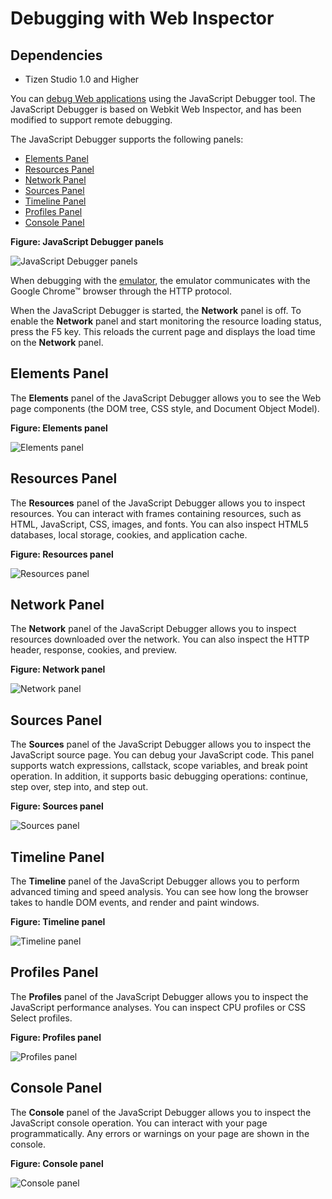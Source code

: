 # Debugging with Web Inspector
## Dependencies
- Tizen Studio 1.0 and Higher


You can [debug Web applications](https://developer.tizen.org/development/training/web-application/application-development-process/running-and-debugging-applications) using the JavaScript Debugger tool. The JavaScript Debugger is based on Webkit Web Inspector, and has been modified to support remote debugging. 

The JavaScript Debugger supports the following panels:

- [Elements Panel](web-inspector-w.md#element)
- [Resources Panel](web-inspector-w.md#resource)
- [Network Panel](web-inspector-w.md#network)
- [Sources Panel](web-inspector-w.md#source)
- [Timeline Panel](web-inspector-w.md#time)
- [Profiles Panel](web-inspector-w.md#profile_panel)
- [Console Panel](web-inspector-w.md#console)

**Figure: JavaScript Debugger panels**

![JavaScript Debugger panels](./media/jsdebugger_panels.png)

When debugging with the [emulator](https://developer.tizen.org/development/tizen-studio/web-tools/running-and-testing-your-app/emulator), the emulator communicates with the Google Chrome™ browser through the HTTP protocol.

When the JavaScript Debugger is started, the **Network** panel is off. To enable the **Network** panel and start monitoring the resource loading status, press the F5 key. This reloads the current page and displays the load time on the **Network** panel.

## Elements Panel<a name="element"></a>

The **Elements** panel of the JavaScript Debugger allows you to see the Web page components (the DOM tree, CSS style, and Document Object Model).

**Figure: Elements panel**

![Elements panel](./media/remote_inspector_elements.png)

## Resources Panel<a name="resource"></a>

The **Resources** panel of the JavaScript Debugger allows you to inspect resources. You can interact with frames containing resources, such as HTML, JavaScript, CSS, images, and fonts. You can also inspect HTML5 databases, local storage, cookies, and application cache.

**Figure: Resources panel**

![Resources panel](./media/remote_inspector_resources.png)

## Network Panel<a name="network"></a>

The **Network** panel of the JavaScript Debugger allows you to inspect resources downloaded over the network. You can also inspect the HTTP header, response, cookies, and preview.

**Figure: Network panel**

![Network panel](./media/remote_inspector_network.png)

## Sources Panel<a name="source"></a>

The **Sources** panel of the JavaScript Debugger allows you to inspect the JavaScript source page. You can debug your JavaScript code. This panel supports watch expressions, callstack, scope variables, and break point operation. In addition, it supports basic debugging operations: continue, step over, step into, and step out.

**Figure: Sources panel**

![Sources panel](./media/remote_inspector_sources.png)

## Timeline Panel<a name="time"></a>

The **Timeline** panel of the JavaScript Debugger allows you to perform advanced timing and speed analysis. You can see how long the browser takes to handle DOM events, and render and paint windows.

**Figure: Timeline panel**

![Timeline panel](./media/remote_inspector_timeline.png)

## Profiles Panel<a name="profile_panel"></a>

The **Profiles** panel of the JavaScript Debugger allows you to inspect the JavaScript performance analyses. You can inspect CPU profiles or CSS Select profiles.

**Figure: Profiles panel**

![Profiles panel](./media/remote_inspector_profiles.png)

## Console Panel<a name="console"></a>

The **Console** panel of the JavaScript Debugger allows you to inspect the JavaScript console operation. You can interact with your page programmatically. Any errors or warnings on your page are shown in the console.

**Figure: Console panel**

![Console panel](./media/remote_inspector_console.png)